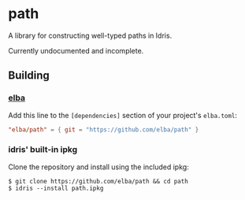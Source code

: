 # path

A library for constructing well-typed paths in Idris.

Currently undocumented and incomplete.

## Building

### [elba](https://github.com/elba/elba)

Add this line to the `[dependencies]` section of your project's `elba.toml`:

```toml
"elba/path" = { git = "https://github.com/elba/path" }
```

### idris' built-in ipkg

Clone the repository and install using the included ipkg:

```shell
$ git clone https://github.com/elba/path && cd path
$ idris --install path.ipkg
```
